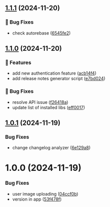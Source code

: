 ## [1.1.1](https://github.com/kricha/semantic-release-test/compare/v1.1.0...v1.1.1) (2024-11-20)

### 🐛 Bug Fixes

* check autorebase ([6545fe2](https://github.com/kricha/semantic-release-test/commit/6545fe242a769b3451ce55577b4fce045c4bcb2f))

## [1.1.0](https://github.com/kricha/semantic-release-test/compare/v1.0.1...v1.1.0) (2024-11-20)

### 🚀 Features

* add new authentication feature ([acb14f4](https://github.com/kricha/semantic-release-test/commit/acb14f4aecea2ec44b7e0bdbad0c4a21b00e0b48))
* add release notes generator script ([e7bd024](https://github.com/kricha/semantic-release-test/commit/e7bd02405023636ad1505554c48a364827e41a1d))

### 🐛 Bug Fixes

* resolve API issue ([f26418a](https://github.com/kricha/semantic-release-test/commit/f26418a89a7d571b1681a01d105ca6782eef4946))
* update list of installed libs ([eff0017](https://github.com/kricha/semantic-release-test/commit/eff001740d00ffda6ba7e47d8ec8a8f54fc1973f))

## [1.0.1](https://github.com/kricha/semantic-release-test/compare/v1.0.0...v1.0.1) (2024-11-19)


### Bug Fixes

* change changelog analyzer ([6e129a8](https://github.com/kricha/semantic-release-test/commit/6e129a89eea8fdf6a230735fb8cf0d0e85df5e87))

# 1.0.0 (2024-11-19)


### Bug Fixes

* user image uploading ([04ccf0b](https://github.com/kricha/semantic-release-test/commit/04ccf0b6f64b96690faff99c1866297f9fde17d3))
* version in app ([53f478f](https://github.com/kricha/semantic-release-test/commit/53f478fc2ad039bf32ae392605b4bbbe10b582cb))

